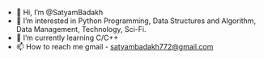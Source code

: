 - 👋 Hi, I’m @SatyamBadakh
- 👀 I’m interested in Python Programming, Data Structures and Algorithm, Data Management, Technology, Sci-Fi.
- 🌱 I’m currently learning C/C++
- 📫 How to reach me gmail - satyambadakh772@gmail.com 

<!---
SatyamBadakh/SatyamBadakh is a ✨ special ✨ repository because its `README.md` (this file) appears on your GitHub profile.
You can click the Preview link to take a look at your changes.
--->
